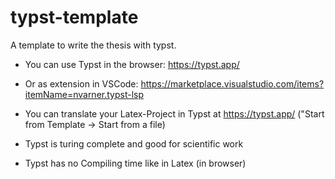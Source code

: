 # typst-template
A template to write the thesis with typst.

- You can use Typst in the browser: https://typst.app/
- Or as extension in VSCode: https://marketplace.visualstudio.com/items?itemName=nvarner.typst-lsp

- You can translate your Latex-Project in Typst at https://typst.app/ ("Start from Template -> Start from a file)
- Typst is turing complete and good for scientific work
- Typst has no Compiling time like in Latex (in browser)
